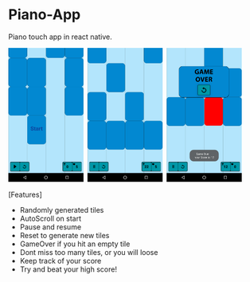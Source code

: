 # Piano-App
Piano touch app in react native.


<img src="/Screenshots/Screenshot_20170826-003043.png" height=30% width=30%>  <img src="/Screenshots/Screenshot_20170826-003101.png" height=30% width=30%>  <img src="/Screenshots/Screenshot_20170830-031844.png" height=30% width=30%>

[Features]

- Randomly generated tiles
- AutoScroll on start
- Pause and resume 
- Reset to generate new tiles
- GameOver if you hit an empty tile
- Dont miss too many tiles, or you will loose
- Keep track of your score
- Try and beat your high score!


